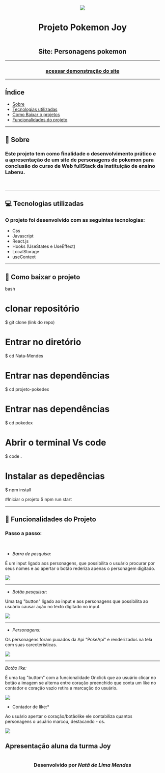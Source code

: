 <h1 align="center">
<img src="src/img/pokejoy.png" />
</h1>
<h1 align="center">Projeto Pokemon Joy</h1>
<img src=>
<h2 align="center">Site: Personagens pokemon </h2>

---
<h3 align="center">
<a href=""> acessar demonstração do site</a>
</h3>

---

## Índice
- [Sobre](#-sobre)
- [Tecnologias utilizadas](#-tecnologias-utilizadas)
- [Como Baixar o projetos](#-como-baixar-o-projeto)
- [Funcionalidades do projeto](#-funcionalidades-do-projeto)
---

## 📃 Sobre

### Este projeto tem como finalidade o desenvolvimento prático e a apresentação de um site de personagens de pokemon para conclusão do curso de Web fullStack da instituição de ensino Labenu.
<br>

---

## 💻 Tecnologias utilizadas

### O projeto foi desenvolvido com as seguintes tecnologias:

* Css 
* Javascript
* React.js
* Hooks (UseStates e UseEffect)
* LocalStorage
* useContext
---

## 📂 Como baixar o projeto

bash
# clonar repositório
$ git clone (link do repo)

# Entrar no diretório
$ cd Nata-Mendes

# Entrar nas dependências
$ cd projeto-pokedex

# Entrar nas dependências
$ cd pokedex

# Abrir o terminal Vs code 
$ code .

# Instalar as depedências
$ npm install

#Iniciar o projeto
$ npm run start


---

## 🔗 Funcionalidades do Projeto


### Passo a passo:
<br>

- *Barra de pesquisa*:

É um input ligado aos personagens, que possibilita o usuário procurar por seus nomes e ao apertar o botão rederiza apenas o personagem digitado.

<img src="src/img/barra-pesquisa.png"/>

---

- *Botão pesquisar:*

Uma tag "button" ligado ao input e aos personagens que possibilita ao usuário causar ação no texto digitado no input. 

<img src="src/img/botao-pesquisa.png"/>

---

- *Personagens:*

Os personagens foram puxados da Api "PokeApi" e renderizados na tela com suas carecteristicas. 

<img src="src/img/personagens.png"/>

---

*Botão like:*

É uma tag "buttom" com a funcionalidade Onclick que ao usuário clicar no botão a imagem se alterna entre coração preenchido que conta um like no contador e coração vazio retira a marcação do usuário. 

<img src="src/img/botao-like.png"/>

* Contador de like:*

Ao usuário apertar o coração/botãolike ele contabiliza quantos personagens o usuário marcou, destacando - os.  

<img src="src/img/contador-de-like.png"/>

## Apresentação  aluna da turma Joy 

# <h3 align="center">Desenvolvido por *Natã de Lima Mendes*  </h3>